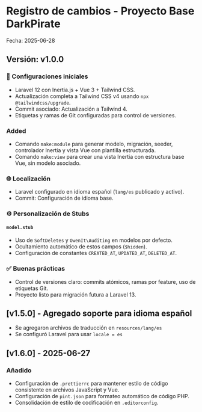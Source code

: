 # Registro de cambios - Proyecto Base DarkPirate

Fecha: 2025-06-28

## Versión: v1.0.0

### 🔧 Configuraciones iniciales

- Laravel 12 con Inertia.js + Vue 3 + Tailwind CSS.
- Actualización completa a Tailwind CSS v4 usando `npx @tailwindcss/upgrade`.
- Commit asociado: Actualización a Tailwind 4.
- Etiquetas y ramas de Git configuradas para control de versiones.

### Added

- Comando `make:module` para generar modelo, migración, seeder, controlador Inertia y vista Vue con plantilla estructurada.
- Comando `make:view` para crear una vista Inertia con estructura base Vue, sin modelo asociado.

### 🌐 Localización

- Laravel configurado en idioma español (`lang/es` publicado y activo).
- Commit: Configuración de idioma base.

### ⚙️ Personalización de Stubs

#### `model.stub`

- Uso de `SoftDeletes` y `OwenIt\Auditing` en modelos por defecto.
- Ocultamiento automático de estos campos (`$hidden`).
- Configuración de constantes `CREATED_AT`, `UPDATED_AT`, `DELETED_AT`.

### ✅ Buenas prácticas

- Control de versiones claro: commits atómicos, ramas por feature, uso de etiquetas Git.
- Proyecto listo para migración futura a Laravel 13.

## [v1.5.0] - Agregado soporte para idioma español
- Se agregaron archivos de traducción en `resources/lang/es`
- Se configuró Laravel para usar `locale = es`

## [v1.6.0] - 2025-06-27
### Añadido
- Configuración de `.prettierrc` para mantener estilo de código consistente en archivos JavaScript y Vue.
- Configuración de `pint.json` para formateo automático de código PHP.
- Consolidación de estilo de codificación en `.editorconfig`.
